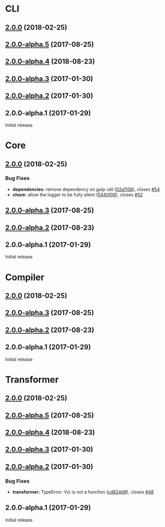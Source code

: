 # CLI

<a name="2.0.0"></a>

## [2.0.0](https://github.com/compodoc/ngd/compare/2.0.0-alpha.5...2.0.0) (2018-02-25)

<a name="2.0.0-alpha.5"></a>

## [2.0.0-alpha.5](https://github.com/compodoc/ngd/compare/2.0.0-alpha.4...2.0.0-alpha.5) (2017-08-25)

<a name="2.0.0-alpha.4"></a>

## [2.0.0-alpha.4](https://github.com/compodoc/ngd/compare/2.0.0-alpha.3...2.0.0-alpha.4) (2018-08-23)

<a name="2.0.0-alpha.3"></a>

## [2.0.0-alpha.3](https://github.com/compodoc/ngd/compare/2.0.0-alpha.2...2.0.0-alpha.3) (2017-01-30)

<a name="2.0.0-alpha.2"></a>

## [2.0.0-alpha.2](https://github.com/compodoc/ngd/compare/2.0.0-alpha.1...2.0.0-alpha.2) (2017-01-30)

<a name="2.0.0-alpha.1"></a>

## 2.0.0-alpha.1 (2017-01-29)

Initial release

# Core

<a name="2.0.0"></a>

## [2.0.0](https://github.com/compodoc/ngd/compare/2.0.0-alpha.3...2.0.0) (2018-02-25)

### Bug Fixes

* **dependencies:** remove dependency on gulp-util ([02a1158](https://github.com/compodoc/ngd/commit/02a1158)), closes [#54](https://github.com/compodoc/ngd/issues/54)
* **chore:** allow the logger to be fully silent ([5440f06](https://github.com/compodoc/ngd/commit/5440f06)), closes [#52](https://github.com/compodoc/ngd/issues/52)

<a name="2.0.0-alpha.3"></a>

## [2.0.0-alpha.3](https://github.com/compodoc/ngd/compare/2.0.0-alpha.2...2.0.0-alpha.3) (2017-08-25)

<a name="2.0.0-alpha.2"></a>

## [2.0.0-alpha.2](https://github.com/compodoc/ngd/compare/2.0.0-alpha.1...2.0.0-alpha.2) (2017-08-23)

<a name="2.0.0-alpha.1"></a>

## 2.0.0-alpha.1 (2017-01-29)

Initial release

# Compiler

<a name="2.0.0"></a>

## [2.0.0](https://github.com/compodoc/ngd/compare/2.0.0-alpha.3...2.0.0) (2018-02-25)

<a name="2.0.0-alpha.3"></a>

## [2.0.0-alpha.3](https://github.com/compodoc/ngd/compare/2.0.0-alpha.2...2.0.0-alpha.3) (2017-08-25)

<a name="2.0.0-alpha.2"></a>

## [2.0.0-alpha.2](https://github.com/compodoc/ngd/compare/2.0.0-alpha.1...2.0.0-alpha.2) (2017-08-23)

<a name="2.0.0-alpha.1"></a>

## 2.0.0-alpha.1 (2017-01-29)

Initial release

# Transformer

<a name="2.0.0"></a>

## [2.0.0](https://github.com/compodoc/ngd/compare/2.0.0-alpha.5...2.0.0) (2018-02-25)

<a name="2.0.0-alpha.5"></a>

## [2.0.0-alpha.5](https://github.com/compodoc/ngd/compare/2.0.0-alpha.4...2.0.0-alpha.5) (2017-08-25)

<a name="2.0.0-alpha.4"></a>

## [2.0.0-alpha.4](https://github.com/compodoc/ngd/compare/2.0.0-alpha.3...2.0.0-alpha.4) (2018-08-23)

<a name="2.0.0-alpha.3"></a>

## [2.0.0-alpha.3](https://github.com/compodoc/ngd/compare/2.0.0-alpha.2...2.0.0-alpha.3) (2017-01-30)

<a name="2.0.0-alpha.2"></a>

## [2.0.0-alpha.2](https://github.com/compodoc/ngd/compare/2.0.0-alpha.1...2.0.0-alpha.2) (2017-01-30)

### Bug Fixes

* **transformer:** TypeError: Viz is not a function ([cd824d9](https://github.com/compodoc/ngd/commit/cd824d9)), closes [#48](https://github.com/compodoc/ngd/issues/48)

<a name="2.0.0-alpha.1"></a>

## 2.0.0-alpha.1 (2017-01-29)

Initial release
